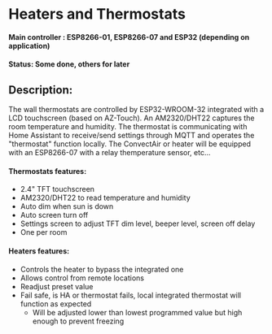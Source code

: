 # Heaters and Thermostats

#### Main controller : ESP8266-01, ESP8266-07 and ESP32 (depending on application)
#### Status: Some done, others for later

## Description:
The wall thermostats are controlled by ESP32-WROOM-32 integrated with a LCD touchscreen (based on AZ-Touch). An AM2320/DHT22 captures the room temperature and humidity. The thermostat is communicating with Home Assistant to receive/send settings through MQTT and operates the "thermostat" function locally.
The ConvectAir or heater will be equipped with an ESP8266-07 with a relay themperature sensor, etc...

#### Thermostats features:
- 2.4" TFT touchscreen
- AM2320/DHT22 to read temperature and humidity
- Auto dim when sun is down
- Auto screen turn off
- Settings screen to adjust TFT dim level, beeper level, screen off delay
- One per room

#### Heaters features:
- Controls the heater to bypass the integrated one
- Allows control from remote locations
- Readjust preset value
- Fail safe, is HA or thermostat fails, local integrated thermostat will function as expected
  - Will be adjusted lower than lowest programmed value but high enough to prevent freezing

